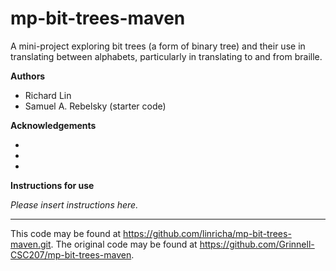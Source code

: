 # mp-bit-trees-maven

A mini-project exploring bit trees (a form of binary tree) and their use in translating between alphabets, particularly in translating to and from braille.

**Authors**

* Richard Lin
* Samuel A. Rebelsky (starter code)

**Acknowledgements**

*
*
*

**Instructions for use**

_Please insert instructions here._

---

This code may be found at <https://github.com/linricha/mp-bit-trees-maven.git>. The original code may be found at <https://github.com/Grinnell-CSC207/mp-bit-trees-maven>.
